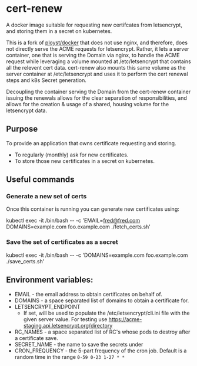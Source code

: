 # cert-renew

A docker image suitable for requesting new certifcates from letsencrypt,
and storing them in a secret on kubernetes.

This is a fork of [ployst/docker](https://github.com/ployst/docker/tree/master/letsencrypt)
that does not use nginx, and therefore, does not directly serve the ACME requests for letsencrypt. Rather,
it lets a server container, one that is serving the Domain via nginx, to handle the ACME request while leveraging a volume mounted at /etc/letsencrypt that contains all the relevent cert data.
cert-renew also mounts this same volume as the server container at /etc/letsencrypt and uses it to perform the cert renewal steps and k8s Secret generation.

Decoupling the container serving the Domain from the cert-renew container issuing the
renewals allows for the clear separation of responsibilities, and allows for the creation & usage of a shared, housing volume for the letsencrypt data.

## Purpose

To provide an application that owns certificate requesting and storing.

 - To regularly (monthly) ask for new certificates.
 - To store those new certificates in a secret on kubernetes.

## Useful commands

### Generate a new set of certs

Once this container is running you can generate new certificates using:

kubectl exec -it <container> /bin/bash -- -c 'EMAIL=fred@fred.com DOMAINS=example.com foo.example.com ./fetch_certs.sh'


### Save the set of certificates as a secret

kubectl exec -it <container> /bin/bash -- -c 'DOMAINS=example.com foo.example.com ./save_certs.sh'


## Environment variables:

 - EMAIL - the email address to obtain certificates on behalf of.
 - DOMAINS - a space separated list of domains to obtain a certificate for.
 - LETSENCRYPT_ENDPOINT
   - If set, will be used to populate the /etc/letsencrypt/cli.ini file with
     the given server value. For testing use
     https://acme-staging.api.letsencrypt.org/directory
 - RC_NAMES - a space separated list of RC's whose pods to destroy after a
   certificate save.
 - SECRET_NAME - the name to save the secrets under
 - CRON_FREQUENCY - the 5-part frequency of the cron job. Default is a random
   time in the range `0-59 0-23 1-27 * *`

